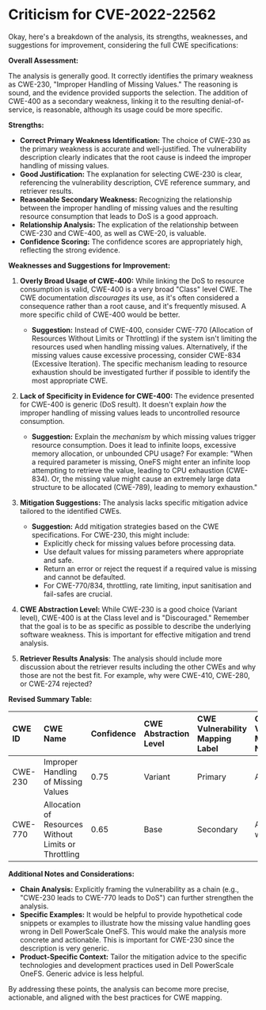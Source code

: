 # Criticism for CVE-2022-22562

Okay, here's a breakdown of the analysis, its strengths, weaknesses, and suggestions for improvement, considering the full CWE specifications:

**Overall Assessment:**

The analysis is generally good. It correctly identifies the primary weakness as CWE-230, "Improper Handling of Missing Values."  The reasoning is sound, and the evidence provided supports the selection.  The addition of CWE-400 as a secondary weakness, linking it to the resulting denial-of-service, is reasonable, although its usage could be more specific.

**Strengths:**

*   **Correct Primary Weakness Identification:**  The choice of CWE-230 as the primary weakness is accurate and well-justified. The vulnerability description clearly indicates that the root cause is indeed the improper handling of missing values.
*   **Good Justification:** The explanation for selecting CWE-230 is clear, referencing the vulnerability description, CVE reference summary, and retriever results.
*   **Reasonable Secondary Weakness:** Recognizing the relationship between the improper handling of missing values and the resulting resource consumption that leads to DoS is a good approach.
*   **Relationship Analysis:** The explication of the relationship between CWE-230 and CWE-400, as well as CWE-20, is valuable.
*   **Confidence Scoring:** The confidence scores are appropriately high, reflecting the strong evidence.

**Weaknesses and Suggestions for Improvement:**

1.  **Overly Broad Usage of CWE-400:** While linking the DoS to resource consumption is valid, CWE-400 is a very broad "Class" level CWE. The CWE documentation *discourages* its use, as it's often considered a consequence rather than a root cause, and it's frequently misused. A more specific child of CWE-400 would be better.
    *   **Suggestion:** Instead of CWE-400, consider CWE-770 (Allocation of Resources Without Limits or Throttling) if the system isn't limiting the resources used when handling missing values.  Alternatively, if the missing values cause excessive processing, consider CWE-834 (Excessive Iteration).  The specific mechanism leading to resource exhaustion should be investigated further if possible to identify the most appropriate CWE.

2.  **Lack of Specificity in Evidence for CWE-400:**  The evidence presented for CWE-400 is generic (DoS result).  It doesn't explain *how* the improper handling of missing values leads to uncontrolled resource consumption.
    *   **Suggestion:** Explain the *mechanism* by which missing values trigger resource consumption. Does it lead to infinite loops, excessive memory allocation, or unbounded CPU usage? For example: "When a required parameter is missing, OneFS might enter an infinite loop attempting to retrieve the value, leading to CPU exhaustion (CWE-834). Or, the missing value might cause an extremely large data structure to be allocated (CWE-789), leading to memory exhaustion."

3.  **Mitigation Suggestions:** The analysis lacks specific mitigation advice tailored to the identified CWEs.
    *   **Suggestion:** Add mitigation strategies based on the CWE specifications. For CWE-230, this might include:
        *   Explicitly check for missing values before processing data.
        *   Use default values for missing parameters where appropriate and safe.
        *   Return an error or reject the request if a required value is missing and cannot be defaulted.
        * For CWE-770/834, throttling, rate limiting, input sanitisation and fail-safes are crucial.

4. **CWE Abstraction Level:** While CWE-230 is a good choice (Variant level), CWE-400 is at the Class level and is "Discouraged." Remember that the goal is to be as specific as possible to describe the underlying software weakness. This is important for effective mitigation and trend analysis.

5. **Retriever Results Analysis**: The analysis should include more discussion about the retriever results including the other CWEs and why those are not the best fit. For example, why were CWE-410, CWE-280, or CWE-274 rejected?

**Revised Summary Table:**

| CWE ID  | CWE Name                                                     | Confidence | CWE Abstraction Level | CWE Vulnerability Mapping Label | CWE-Vulnerability Mapping Notes |
| :-------- | :----------------------------------------------------------- | :--------- | :-------------------- | :------------------------------ | :------------------------------ |
| CWE-230 | Improper Handling of Missing Values                           | 0.75       | Variant               | Primary                         | Allowed                         |
| CWE-770 | Allocation of Resources Without Limits or Throttling | 0.65      | Base                  | Secondary                       | Allowed-with-Review             |

**Additional Notes and Considerations:**

*   **Chain Analysis:** Explicitly framing the vulnerability as a chain (e.g., "CWE-230 leads to CWE-770 leads to DoS") can further strengthen the analysis.
*   **Specific Examples:** It would be helpful to provide hypothetical code snippets or examples to illustrate how the missing value handling goes wrong in Dell PowerScale OneFS. This would make the analysis more concrete and actionable. This is important for CWE-230 since the description is very generic.
*   **Product-Specific Context:** Tailor the mitigation advice to the specific technologies and development practices used in Dell PowerScale OneFS. Generic advice is less helpful.

By addressing these points, the analysis can become more precise, actionable, and aligned with the best practices for CWE mapping.